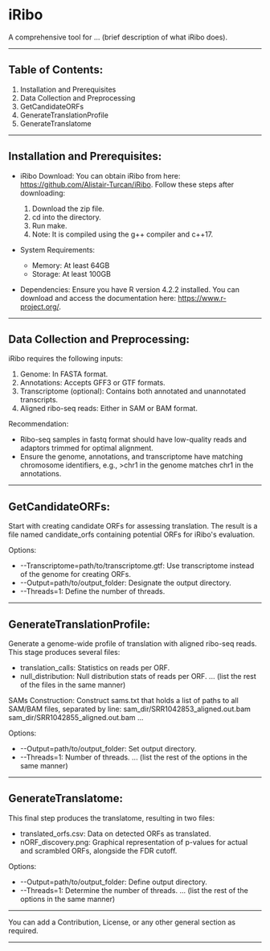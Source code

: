 # iRibo

A comprehensive tool for ... (brief description of what iRibo does).

------------------------------------------------------------------------------

## Table of Contents:
1. Installation and Prerequisites
2. Data Collection and Preprocessing
3. GetCandidateORFs
4. GenerateTranslationProfile
5. GenerateTranslatome

------------------------------------------------------------------------------

## Installation and Prerequisites:

- iRibo Download: You can obtain iRibo from here: https://github.com/Alistair-Turcan/iRibo. 
  Follow these steps after downloading:
  1. Download the zip file.
  2. cd into the directory.
  3. Run make.
  4. Note: It is compiled using the g++ compiler and c++17.

- System Requirements:
  - Memory: At least 64GB
  - Storage: At least 100GB

- Dependencies: Ensure you have R version 4.2.2 installed. 
  You can download and access the documentation here: https://www.r-project.org/.

------------------------------------------------------------------------------

## Data Collection and Preprocessing:

iRibo requires the following inputs:
1. Genome: In FASTA format.
2. Annotations: Accepts GFF3 or GTF formats.
3. Transcriptome (optional): Contains both annotated and unannotated transcripts.
4. Aligned ribo-seq reads: Either in SAM or BAM format.

Recommendation: 
- Ribo-seq samples in fastq format should have low-quality reads and adaptors trimmed for optimal alignment.
- Ensure the genome, annotations, and transcriptome have matching chromosome identifiers, e.g., >chr1 in the genome matches chr1 in the annotations.

------------------------------------------------------------------------------

## GetCandidateORFs:

Start with creating candidate ORFs for assessing translation. The result is a file named candidate_orfs containing potential ORFs for iRibo's evaluation.

Options:
- --Transcriptome=path/to/transcriptome.gtf: Use transcriptome instead of the genome for creating ORFs.
- --Output=path/to/output_folder: Designate the output directory.
- --Threads=1: Define the number of threads.

------------------------------------------------------------------------------

## GenerateTranslationProfile:

Generate a genome-wide profile of translation with aligned ribo-seq reads. This stage produces several files:
- translation_calls: Statistics on reads per ORF.
- null_distribution: Null distribution stats of reads per ORF.
... (list the rest of the files in the same manner)

SAMs Construction:
Construct sams.txt that holds a list of paths to all SAM/BAM files, separated by line:
sam_dir/SRR1042853_aligned.out.bam
sam_dir/SRR1042855_aligned.out.bam
...

Options:
- --Output=path/to/output_folder: Set output directory.
- --Threads=1: Number of threads.
... (list the rest of the options in the same manner)

------------------------------------------------------------------------------

## GenerateTranslatome:

This final step produces the translatome, resulting in two files:
- translated_orfs.csv: Data on detected ORFs as translated.
- nORF_discovery.png: Graphical representation of p-values for actual and scrambled ORFs, alongside the FDR cutoff.

Options:
- --Output=path/to/output_folder: Define output directory.
- --Threads=1: Determine the number of threads.
... (list the rest of the options in the same manner)

------------------------------------------------------------------------------

You can add a Contribution, License, or any other general section as required.

------------------------------------------------------------------------------
